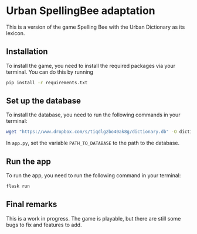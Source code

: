 # Urban SpellingBee adaptation

This is a version of the game Spelling Bee with the Urban Dictionary as its lexicon.

## Installation

To install the game, you need to install the required packages via your terminal. You can do this by running

```bash
pip install -r requirements.txt
```

## Set up the database

To install the database, you need to run the following commands in your terminal:

```bash
wget "https://www.dropbox.com/s/tiqdlgzbo40ak8g/dictionary.db" -O dictionary.db
```

In `app.py`, set the variable `PATH_TO_DATABASE` to the path to the database.

## Run the app

To run the app, you need to run the following command in your terminal:

```bash
flask run
```

## Final remarks

This is a work in progress. The game is playable, but there are still some bugs to fix and features to add.

